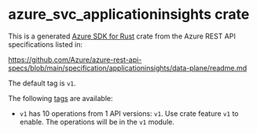 # azure_svc_applicationinsights crate

This is a generated [Azure SDK for Rust](https://github.com/Azure/azure-sdk-for-rust) crate from the Azure REST API specifications listed in:

https://github.com/Azure/azure-rest-api-specs/blob/main/specification/applicationinsights/data-plane/readme.md

The default tag is `v1`.

The following [tags](https://github.com/Azure/azure-sdk-for-rust/blob/main/services/tags.md) are available:

- `v1` has 10 operations from 1 API versions: `v1`. Use crate feature `v1` to enable. The operations will be in the `v1` module.